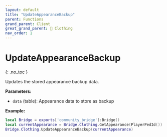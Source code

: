 ```yaml
---
layout: default
title: "UpdateAppearanceBackup"
parent: Functions
grand_parent: Client
great_grand_parent: 👔 Clothing
nav_order: 1
---
```


# UpdateAppearanceBackup
{: .no_toc }

Updates the stored appearance backup data.

**Parameters:**
- `data` (table): Appearance data to store as backup

**Example:**
```lua
local Bridge = exports['community_bridge']:Bridge()
local currentAppearance = Bridge.Clothing.GetAppearance(PlayerPedId())
Bridge.Clothing.UpdateAppearanceBackup(currentAppearance)
```